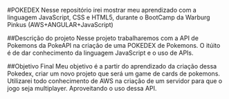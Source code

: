 #POKEDEX 
Nesse repositório irei mostrar meu aprendizado com a linguagem JavaScript, 
CSS e HTML5, durante o BootCamp da Warburg Pinkus (AWS+ANGULAR+JavaScript)

##Descrição do projeto
Nesse projeto trabalharemos com a API de Pokemons da PokeAPI na criação de uma
POKEDEX de Pokemons. O itúito é de dar conhecimento da linguagem JavaScript 
e o uso de APIs. 

##Objetivo Final 
Meu objetivo é a partir do aprendizado da criação dessa Pokedex, criar um novo
projeto que será um game de cards de pokemons. Utilizarei todo conhecimento de
AWS na criação de um servidor para que o jogo seja multiplayer. Aproveitando
o uso dessa API. 
